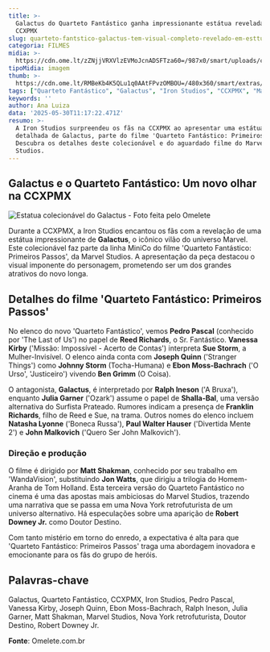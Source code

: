 ```yaml
---
title: >-
  Galactus do Quarteto Fantástico ganha impressionante estátua revelada na
  CCXPMX
slug: quarteto-fantstico-galactus-tem-visual-completo-revelado-em-esttua-na-ccxpmx
categoria: FILMES
midia: >-
  https://cdn.ome.lt/zZNjjVRXVlzEVMoJcnADSFTza60=/987x0/smart/uploads/conteudo/fotos/Untitled_design_91.png
tipoMidia: imagem
thumb: >-
  https://cdn.ome.lt/RMBeKb4K5QLu1q0AAtFPvzOMBOU=/480x360/smart/extras/conteudos/galctus.jpg
tags: ["Quarteto Fantástico", "Galactus", "Iron Studios", "CCXPMX", "Marvel Studios", "MCU Fase 6", "estátua", "colecionável", "super-heróis"]
keywords: ''
author: Ana Luiza
data: '2025-05-30T11:17:22.471Z'
resumo: >-
  A Iron Studios surpreendeu os fãs na CCXPMX ao apresentar uma estátua
  detalhada de Galactus, parte do filme 'Quarteto Fantástico: Primeiros Passos'.
  Descubra os detalhes deste colecionável e do aguardado filme do Marvel
  Studios.
---
```


## Galactus e o Quarteto Fantástico: Um novo olhar na CCXPMX

![Estatua colecionável do Galactus - Foto feita pelo Omelete](https://cdn.ome.lt/55Dc8guOALs-Co1Fu0fhuinpb5M=/fit-in/837x500/smart/uploads/conteudo/fotos/Untitled_design_90.png)

Durante a CCXPMX, a Iron Studios encantou os fãs com a revelação de uma estátua impressionante de **Galactus**, o icônico vilão do universo Marvel. Este colecionável faz parte da linha MiniCo do filme 'Quarteto Fantástico: Primeiros Passos', da Marvel Studios. A apresentação da peça destacou o visual imponente do personagem, prometendo ser um dos grandes atrativos do novo longa.

## Detalhes do filme 'Quarteto Fantástico: Primeiros Passos'

No elenco do novo 'Quarteto Fantástico', vemos **Pedro Pascal** (conhecido por 'The Last of Us') no papel de **Reed Richards**, o Sr. Fantástico. **Vanessa Kirby** ('Missão: Impossível - Acerto de Contas') interpreta **Sue Storm**, a Mulher-Invisível. O elenco ainda conta com **Joseph Quinn** ('Stranger Things') como **Johnny Storm** (Tocha-Humana) e **Ebon Moss-Bachrach** ('O Urso', 'Justiceiro') vivendo **Ben Grimm** (O Coisa).

O antagonista, **Galactus**, é interpretado por **Ralph Ineson** ('A Bruxa'), enquanto **Julia Garner** ('Ozark') assume o papel de **Shalla-Bal**, uma versão alternativa do Surfista Prateado. Rumores indicam a presença de **Franklin Richards**, filho de Reed e Sue, na trama. Outros nomes do elenco incluem **Natasha Lyonne** ('Boneca Russa'), **Paul Walter Hauser** ('Divertida Mente 2') e **John Malkovich** ('Quero Ser John Malkovich').

### Direção e produção

O filme é dirigido por **Matt Shakman**, conhecido por seu trabalho em 'WandaVision', substituindo **Jon Watts**, que dirigiu a trilogia do Homem-Aranha de Tom Holland. Esta terceira versão do Quarteto Fantástico no cinema é uma das apostas mais ambiciosas do Marvel Studios, trazendo uma narrativa que se passa em uma Nova York retrofuturista de um universo alternativo. Há especulações sobre uma aparição de **Robert Downey Jr.** como Doutor Destino.

Com tanto mistério em torno do enredo, a expectativa é alta para que 'Quarteto Fantástico: Primeiros Passos' traga uma abordagem inovadora e emocionante para os fãs do grupo de heróis.

## Palavras-chave

Galactus, Quarteto Fantástico, CCXPMX, Iron Studios, Pedro Pascal, Vanessa Kirby, Joseph Quinn, Ebon Moss-Bachrach, Ralph Ineson, Julia Garner, Matt Shakman, Marvel Studios, Nova York retrofuturista, Doutor Destino, Robert Downey Jr.

**Fonte**: Omelete.com.br
